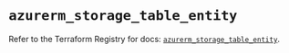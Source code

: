 # `azurerm_storage_table_entity`

Refer to the Terraform Registry for docs: [`azurerm_storage_table_entity`](https://registry.terraform.io/providers/hashicorp/azurerm/3.106.1/docs/resources/storage_table_entity).
